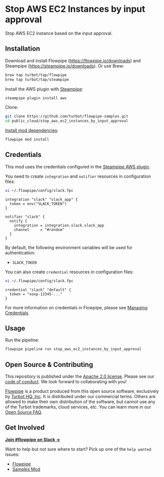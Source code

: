 # Stop AWS EC2 Instances by input approval

Stop AWS EC2 instance based on the input approval.

## Installation

Download and install Flowpipe (https://flowpipe.io/downloads) and Steampipe (https://steampipe.io/downloads). Or use Brew:

```sh
brew tap turbot/tap/flowpipe
brew tap turbot/tap/steampipe
```

Install the AWS plugin with [Steampipe](https://steampipe.io):

```sh
steampipe plugin install aws
```

Clone:

```sh
git clone https://github.com/turbot/flowpipe-samples.git
cd public_cloud/stop_aws_ec2_instances_by_input_approval
```

[Install mod dependencies](https://flowpipe.io/docs/build/mod-dependencies#mod-dependencies):

```sh
flowpipe mod install
```

## Credentials

This mod uses the credentials configured in the [Steampipe AWS plugin](https://hub.steampipe.io/plugins/turbot/aws).

You need to create `integration` and `notifier` resources in configuration files:

```sh
vi ~/.flowpipe/config/slack.fpc
```

```hcl
integration "slack" "slack_app" {
  token = env("SLACK_TOKEN")
}

notifier "slack" {
  notify {
    integration = integration.slack.slack_app
    channel     = "#random"
  }
}
```

By default, the following environment variables will be used for authentication:

- `SLACK_TOKEN`

You can also create `credential` resources in configuration files:

```sh
vi ~/.flowpipe/config/slack.fpc
```

```hcl
credential "slack" "default" {
  token = "xoxp-12345-..."
}
```

For more information on credentials in Flowpipe, please see [Managing Credentials](https://flowpipe.io/docs/run/credentials).

## Usage

Run the pipeline:

```sh
flowpipe pipeline run stop_aws_ec2_instances_by_input_approval
```

## Open Source & Contributing

This repository is published under the [Apache 2.0 license](https://www.apache.org/licenses/LICENSE-2.0). Please see our [code of conduct](https://github.com/turbot/.github/blob/main/CODE_OF_CONDUCT.md). We look forward to collaborating with you!

[Flowpipe](https://flowpipe.io) is a product produced from this open source software, exclusively by [Turbot HQ, Inc](https://turbot.com). It is distributed under our commercial terms. Others are allowed to make their own distribution of the software, but cannot use any of the Turbot trademarks, cloud services, etc. You can learn more in our [Open Source FAQ](https://turbot.com/open-source).

## Get Involved

**[Join #flowpipe on Slack →](https://flowpipe.io/community/join)**

Want to help but not sure where to start? Pick up one of the `help wanted` issues:

- [Flowpipe](https://github.com/turbot/flowpipe/labels/help%20wanted)
- [Samples Mod](https://github.com/turbot/flowpipe-samples/labels/help%20wanted)
